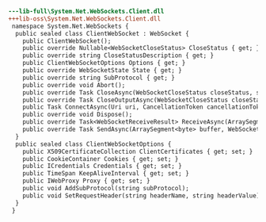 ﻿```diff
---lib-full\System.Net.WebSockets.Client.dll
+++lib-oss\System.Net.WebSockets.Client.dll
 namespace System.Net.WebSockets {
  public sealed class ClientWebSocket : WebSocket {
    public ClientWebSocket();
    public override Nullable<WebSocketCloseStatus> CloseStatus { get; }
    public override string CloseStatusDescription { get; }
    public ClientWebSocketOptions Options { get; }
    public override WebSocketState State { get; }
    public override string SubProtocol { get; }
    public override void Abort();
    public override Task CloseAsync(WebSocketCloseStatus closeStatus, string statusDescription, CancellationToken cancellationToken);
    public override Task CloseOutputAsync(WebSocketCloseStatus closeStatus, string statusDescription, CancellationToken cancellationToken);
    public Task ConnectAsync(Uri uri, CancellationToken cancellationToken);
    public override void Dispose();
    public override Task<WebSocketReceiveResult> ReceiveAsync(ArraySegment<byte> buffer, CancellationToken cancellationToken);
    public override Task SendAsync(ArraySegment<byte> buffer, WebSocketMessageType messageType, bool endOfMessage, CancellationToken cancellationToken);
  }
  public sealed class ClientWebSocketOptions {
    public X509CertificateCollection ClientCertificates { get; set; }
    public CookieContainer Cookies { get; set; }
    public ICredentials Credentials { get; set; }
    public TimeSpan KeepAliveInterval { get; set; }
    public IWebProxy Proxy { get; set; }
    public void AddSubProtocol(string subProtocol);
    public void SetRequestHeader(string headerName, string headerValue);
  }
 }
```
